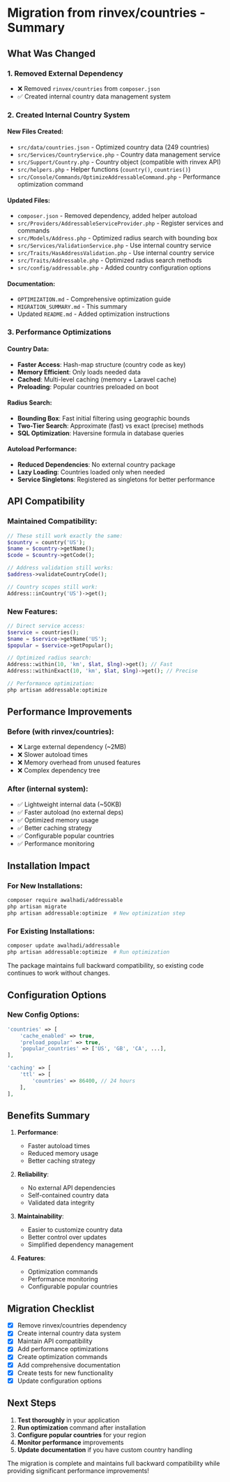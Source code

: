 # Migration from rinvex/countries - Summary

## What Was Changed

### 1. Removed External Dependency
- ❌ Removed `rinvex/countries` from `composer.json`
- ✅ Created internal country data management system

### 2. Created Internal Country System

#### New Files Created:
- `src/data/countries.json` - Optimized country data (249 countries)
- `src/Services/CountryService.php` - Country data management service
- `src/Support/Country.php` - Country object (compatible with rinvex API)
- `src/helpers.php` - Helper functions (`country()`, `countries()`)
- `src/Console/Commands/OptimizeAddressableCommand.php` - Performance optimization command

#### Updated Files:
- `composer.json` - Removed dependency, added helper autoload
- `src/Providers/AddressableServiceProvider.php` - Register services and commands
- `src/Models/Address.php` - Optimized radius search with bounding box
- `src/Services/ValidationService.php` - Use internal country service
- `src/Traits/HasAddressValidation.php` - Use internal country service
- `src/Traits/Addressable.php` - Optimized radius search methods
- `src/config/addressable.php` - Added country configuration options

#### Documentation:
- `OPTIMIZATION.md` - Comprehensive optimization guide
- `MIGRATION_SUMMARY.md` - This summary
- Updated `README.md` - Added optimization instructions

### 3. Performance Optimizations

#### Country Data:
- **Faster Access**: Hash-map structure (country code as key)
- **Memory Efficient**: Only loads needed data
- **Cached**: Multi-level caching (memory + Laravel cache)
- **Preloading**: Popular countries preloaded on boot

#### Radius Search:
- **Bounding Box**: Fast initial filtering using geographic bounds
- **Two-Tier Search**: Approximate (fast) vs exact (precise) methods
- **SQL Optimization**: Haversine formula in database queries

#### Autoload Performance:
- **Reduced Dependencies**: No external country package
- **Lazy Loading**: Countries loaded only when needed
- **Service Singletons**: Registered as singletons for better performance

## API Compatibility

### Maintained Compatibility:
```php
// These still work exactly the same:
$country = country('US');
$name = $country->getName();
$code = $country->getCode();

// Address validation still works:
$address->validateCountryCode();

// Country scopes still work:
Address::inCountry('US')->get();
```

### New Features:
```php
// Direct service access:
$service = countries();
$name = $service->getName('US');
$popular = $service->getPopular();

// Optimized radius search:
Address::within(10, 'km', $lat, $lng)->get(); // Fast
Address::withinExact(10, 'km', $lat, $lng)->get(); // Precise

// Performance optimization:
php artisan addressable:optimize
```

## Performance Improvements

### Before (with rinvex/countries):
- ❌ Large external dependency (~2MB)
- ❌ Slower autoload times
- ❌ Memory overhead from unused features
- ❌ Complex dependency tree

### After (internal system):
- ✅ Lightweight internal data (~50KB)
- ✅ Faster autoload (no external deps)
- ✅ Optimized memory usage
- ✅ Better caching strategy
- ✅ Configurable popular countries
- ✅ Performance monitoring

## Installation Impact

### For New Installations:
```bash
composer require awalhadi/addressable
php artisan migrate
php artisan addressable:optimize  # New optimization step
```

### For Existing Installations:
```bash
composer update awalhadi/addressable
php artisan addressable:optimize  # Run optimization
```

The package maintains full backward compatibility, so existing code continues to work without changes.

## Configuration Options

### New Config Options:
```php
'countries' => [
    'cache_enabled' => true,
    'preload_popular' => true,
    'popular_countries' => ['US', 'GB', 'CA', ...],
],

'caching' => [
    'ttl' => [
        'countries' => 86400, // 24 hours
    ],
],
```

## Benefits Summary

1. **Performance**: 
   - Faster autoload times
   - Reduced memory usage
   - Better caching strategy

2. **Reliability**:
   - No external API dependencies
   - Self-contained country data
   - Validated data integrity

3. **Maintainability**:
   - Easier to customize country data
   - Better control over updates
   - Simplified dependency management

4. **Features**:
   - Optimization commands
   - Performance monitoring
   - Configurable popular countries

## Migration Checklist

- [x] Remove rinvex/countries dependency
- [x] Create internal country data system
- [x] Maintain API compatibility
- [x] Add performance optimizations
- [x] Create optimization commands
- [x] Add comprehensive documentation
- [x] Create tests for new functionality
- [x] Update configuration options

## Next Steps

1. **Test thoroughly** in your application
2. **Run optimization** command after installation
3. **Configure popular countries** for your region
4. **Monitor performance** improvements
5. **Update documentation** if you have custom country handling

The migration is complete and maintains full backward compatibility while providing significant performance improvements!